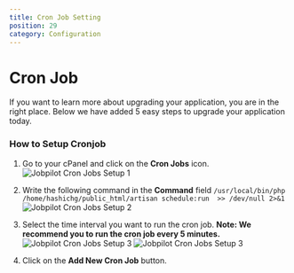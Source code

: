 ```yaml
---
title: Cron Job Setting
position: 29
category: Configuration
---
```


# Cron Job

If you want to learn more about upgrading your application, you are in the right place. Below we have added 5 easy steps to upgrade your application today.

### How to Setup Cronjob

1. Go to your cPanel and click on the **Cron Jobs** icon.
   ![Jobpilot Cron Jobs Setup 1](/docs/jobpilot/setting/cronjob-1.png)

2. Write the following command in the **Command** field `/usr/local/bin/php /home/hashichg/public_html/artisan schedule:run  >> /dev/null 2>&1`
   ![Jobpilot Cron Jobs Setup 2](/docs/jobpilot/setting/cronjob-2.png)

3. Select the time interval you want to run the cron job.
   **Note: We recommend you to run the cron job every 5 minutes.**
    ![Jobpilot Cron Jobs Setup 3](/docs/jobpilot/setting/cronjob-3.png)
    ![Jobpilot Cron Jobs Setup 3](/docs/jobpilot/setting/cronjob-4.png)

4. Click on the **Add New Cron Job** button.
